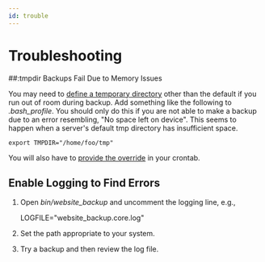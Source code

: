 ```yaml
---
id: trouble
---
```


# Troubleshooting

##:tmpdir Backups Fail Due to Memory Issues

You may need to [define a temporary directory](https://www.cyberciti.biz/tips/shell-scripting-bash-how-to-create-empty-temporary-file-quickly.html) other than the default if you run out of room during backup.  Add something like the following to _.bash_profile_.  You should only do this if you are not able to make a backup due to an error resembling, "No space left on device".  This seems to happen when a server's default tmp directory has insufficient space.

    export TMPDIR="/home/foo/tmp"
    
You will also have to [provide the override](@readme:quick) in your crontab.

## Enable Logging to Find Errors

1. Open _bin/website_backup_ and uncomment the logging line, e.g.,

    LOGFILE="website_backup.core.log"
    
1. Set the path appropriate to your system.
1. Try a backup and then review the log file.    
